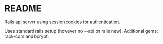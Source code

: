 # README

Rails api server using session cookies for authentication.

Uses standard rails setup (however no --api on rails new). Additional gems: rack-cors and bcrypt.
